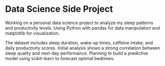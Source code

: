 
# Data Science Side Project

Working on a personal data science project to analyze my sleep patterns and productivity levels. Using Python with pandas for data manipulation and matplotlib for visualization.

The dataset includes sleep duration, wake-up times, caffeine intake, and daily productivity scores. Initial analysis shows a strong correlation between sleep quality and next-day performance. Planning to build a predictive model using scikit-learn to forecast optimal bedtimes.
